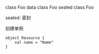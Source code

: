 class Foo
data class Foo
sealed class Foo

sealed: 密封


创建单例

```
object Resource {
    val name = "Name"
}
```

